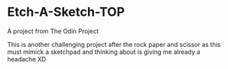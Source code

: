 # Etch-A-Sketch-TOP
A project from The Odin Project


This is another challenging project after the rock paper and scissor as this must mimick a sketchpad and thinking about is giving me already a headache XD